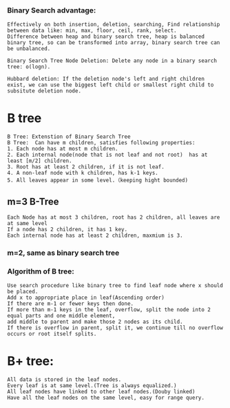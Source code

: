 ### Binary Search advantage: 
    Effectively on both insertion, deletion, searching, Find relationship between data like: min, max, floor, ceil, rank, select.  
    Difference between heap and binary search tree, heap is balanced binary tree, so can be transformed into array, binary search tree can be unbalanced.
  
    Binary Search Tree Node Deletion: Delete any node in a binary search tree: o(logn).
  
    Hubbard deletion: If the deletion node's left and right children exist, we can use the biggest left child or smallest right child to subsitute deletion node.
  

# B tree 
    B Tree: Extenstion of Binary Search Tree
    B Tree:  Can have m children, satisfies following properties:  
    1. Each node has at most m children.  
    2. Each internal node(node that is not leaf and not root)  has at least [m/2] children.  
    3. Root has at least 2 children, if it is not leaf.  
    4. A non-leaf node with k children, has k-1 keys.
    5. All leaves appear in some level.（keeping hight bounded)

## m=3 B-Tree

    Each Node has at most 3 children, root has 2 children, all leaves are at same level
    If a node has 2 children, it has 1 key.
    Each internal node has at least 2 children, maxmium is 3.

### m=2, same as binary search tree  

### Algorithm of B tree:
    Use search procedure like binary tree to find leaf node where x should be placed.
    Add x to appropriate place in leaf(Ascending order)
    If there are m-1 or fewer keys then done.
    If more than m-1 keys in the leaf, overflow, split the node into 2 equal parts and one middle element,
    add middle to parent and make those 2 nodes as its child.
    If there is overflow in parent, split it, we continue till no overflow occurs or root itself splits.
    

# B+ tree:
    All data is stored in the leaf nodes.
    Every leaf is at same level.(Tree is always equalized.)
    All leaf nodes have linked to other leaf nodes.(Douby linked)
    Have all the leaf nodes on the same level, easy for range query.
    
    
    
    
